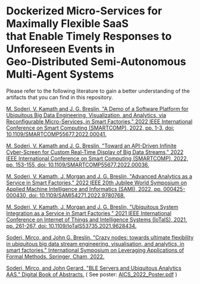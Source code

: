 # Dockerized Micro-Services for Maximally Flexible SaaS <br/> that Enable Timely Responses to Unforeseen Events in <br/> Geo-Distributed Semi-Autonomous Multi-Agent Systems
 
Please refer to the following literature to gain a better understanding of the artifacts that you can find in this repository.

[M. Soderi, V. Kamath and J. G. Breslin, "A Demo of a Software Platform for Ubiquitous Big Data Engineering, Visualization, and Analytics, via Reconfigurable Micro-Services, in Smart Factories," 2022 IEEE International Conference on Smart Computing (SMARTCOMP), 2022, pp. 1-3, doi: 10.1109/SMARTCOMP55677.2022.00041.](https://ieeexplore.ieee.org/abstract/document/9821056?casa_token=uRQH9MUeL0gAAAAA:CejSwY8ZaQ261we__UA3FK14_WfMSfJllAX8AzQwB6zfcmAiklJyoSBbWxowDtsjL6cm1zEa8f_O)

[M. Soderi, V. Kamath and J. G. Breslin, "Toward an API-Driven Infinite Cyber-Screen for Custom Real-Time Display of Big Data Streams," 2022 IEEE International Conference on Smart Computing (SMARTCOMP), 2022, pp. 153-155, doi: 10.1109/SMARTCOMP55677.2022.00036.](https://ieeexplore.ieee.org/abstract/document/9821037/?casa_token=_9s9gGQtC3YAAAAA:TnTNoiTLl9CF4LlGDVHi1PGStuop8mob3kdMpiUDcvbMwHQl27Oc9hqwN9jlr_tQJ3TvPSYBBohJ)

[M. Soderi, V. Kamath, J. Morgan and J. G. Breslin, "Advanced Analytics as a Service in Smart Factories," 2022 IEEE 20th Jubilee World Symposium on Applied Machine Intelligence and Informatics (SAMI), 2022, pp. 000425-000430, doi: 10.1109/SAMI54271.2022.9780768.](https://ieeexplore.ieee.org/abstract/document/9780768/)

[M. Soderi, V. Kamath, J. Morgan and J. G. Breslin, "Ubiquitous System Integration as a Service in Smart Factories," 2021 IEEE International Conference on Internet of Things and Intelligence Systems (IoTaIS), 2021, pp. 261-267, doi: 10.1109/IoTaIS53735.2021.9628434.](https://ieeexplore.ieee.org/abstract/document/9628434/)

[Soderi, Mirco, and John G. Breslin. "Crazy nodes: towards ultimate flexibility in ubiquitous big data stream engineering, visualisation, and analytics, in smart factories." International Symposium on Leveraging Applications of Formal Methods. Springer, Cham, 2022.](https://link.springer.com/chapter/10.1007/978-3-031-19762-8_18)

[Soderi, Mirco, and John Gerard. "BLE Servers and Ubiquitous Analytics AAS." Digital Book of Abstracts.](https://aics2022.mtu.ie/static/assets/files/AICS2022_Digital_Book_of_Abstracts.pdf#page=75) ( See poster: [AICS_2022_Poster.pdf](https://github.com/mircosoderi/State-of-the-art-Artifacts-for-Big-Data-Engineering-and-Analytics-as-a-Service/blob/main/AICS_2022_Poster.pdf) )